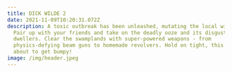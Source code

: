 ```yaml
---
title: DICK WILDE 2
date: 2021-11-09T10:20:31.072Z
description: A toxic outbreak has been unleashed, mutating the local wildlife!
  Pair up with your friends and take on the deadly ooze and its disgusting
  dwellers. Clear the swamplands with super-powered weapons - from
  physics-defying beam guns to homemade revolvers. Hold on tight, this rides
  about to get bumpy!
image: /img/header.jpeg
---
```

